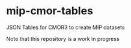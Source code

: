 # mip-cmor-tables
JSON Tables for CMOR3 to create MIP datasets

Note that this repository is a work in progress
